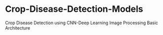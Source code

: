 # Crop-Disease-Detection-Models
Crop Disease Detection using CNN-Deep Learning Image Processing Basic Architecture
